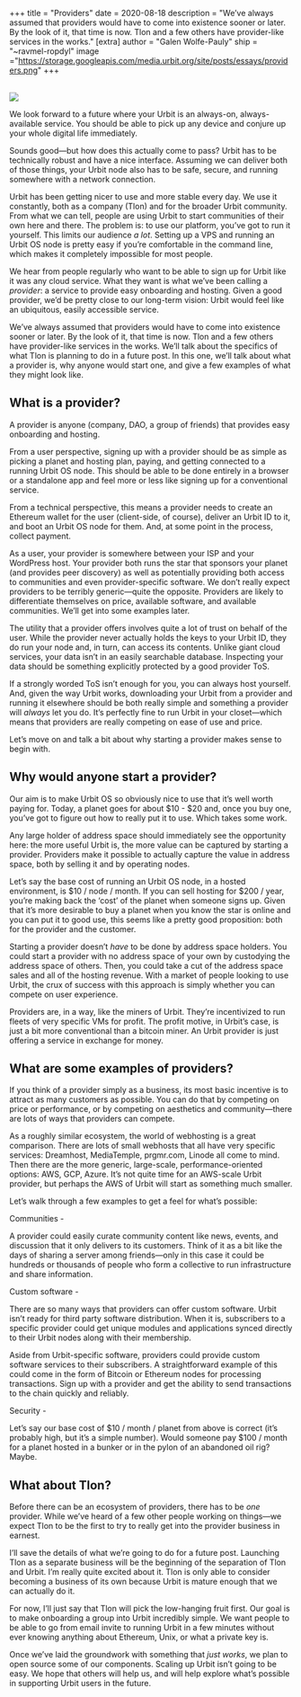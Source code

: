 +++
title = "Providers"
date = 2020-08-18
description = "We’ve always assumed that providers would have to come into existence sooner or later. By the look of it, that time is now. Tlon and a few others have provider-like services in the works."
[extra]
author = "Galen Wolfe-Pauly"
ship = "~ravmel-ropdyl"
image ="https://storage.googleapis.com/media.urbit.org/site/posts/essays/providers.png"
+++

<br>

<img class="ba" src="https://storage.googleapis.com/media.urbit.org/site/posts/essays/providers.png">

<br>

We look forward to a future where your Urbit is an always-on, always-available service. You should be able to pick up any device and conjure up your whole digital life immediately. 

Sounds good—but how does this actually come to pass? Urbit has to be technically robust and have a nice interface. Assuming we can deliver both of those things, your Urbit node also has to be safe, secure, and running somewhere with a network connection. 

Urbit has been getting nicer to use and more stable every day. We use it constantly, both as a company (Tlon) and for the broader Urbit community. From what we can tell, people are using Urbit to start communities of their own here and there. The problem is: to use our platform, you’ve got to run it yourself. This limits our audience *a lot*. Setting up a VPS and running an Urbit OS node is pretty easy if you’re comfortable in the command line, which makes it completely impossible for most people. 

We hear from people regularly who want to be able to sign up for Urbit like it was any cloud service. What they want is what we’ve been calling a *provider*: a service to provide easy onboarding and hosting. Given a good provider, we’d be pretty close to our long-term vision: Urbit would feel like an ubiquitous, easily accessible service.

We’ve always assumed that providers would have to come into existence sooner or later. By the look of it, that time is now. Tlon and a few others have provider-like services in the works. We’ll talk about the specifics of what Tlon is planning to do in a future post. In this one, we’ll talk about what a provider is, why anyone would start one, and give a few examples of what they might look like. 


## What is a provider?

A provider is anyone (company, DAO, a group of friends) that provides easy onboarding and hosting. 

From a user perspective, signing up with a provider should be as simple as picking a planet and hosting plan, paying, and getting connected to a running Urbit OS node. This should be able to be done entirely in a browser or a standalone app and feel more or less like signing up for a conventional service. 

From a technical perspective, this means a provider needs to create an Ethereum wallet for the user (client-side, of course), deliver an Urbit ID to it, and boot an Urbit OS node for them. And, at some point in the process, collect payment.

As a user, your provider is somewhere between your ISP and your WordPress host. Your provider both runs the star that sponsors your planet (and provides peer discovery) as well as potentially providing both access to communities and even provider-specific software. We don’t really expect providers to be terribly generic—quite the opposite. Providers are likely to differentiate themselves on price, available software, and available communities. We’ll get into some examples later. 

The utility that a provider offers involves quite a lot of trust on behalf of the user. While the provider never actually holds the keys to your Urbit ID, they do run your node and, in turn, can access its contents. Unlike giant cloud services, your data isn’t in an easily searchable database. Inspecting your data should be something explicitly protected by a good provider ToS. 

If a strongly worded ToS isn’t enough for you, you can always host yourself. And, given the way Urbit works, downloading your Urbit from a provider and running it elsewhere should be both really simple and something a provider will *always* let you do. It’s perfectly fine to run Urbit in your closet—which means that providers are really competing on ease of use and price. 

Let’s move on and talk a bit about why starting a provider makes sense to begin with.


## Why would anyone start a provider?

Our aim is to make Urbit OS so obviously nice to use that it’s well worth paying for. Today, a planet goes for about $10 - $20 and, once you buy one, you’ve got to figure out how to really put it to use. Which takes some work.

Any large holder of address space should immediately see the opportunity here: the more useful Urbit is, the more value can be captured by starting a provider. Providers make it possible to actually capture the value in address space, both by selling it and by operating nodes.

Let’s say the base cost of running an Urbit OS node, in a hosted environment, is $10 / node / month. If you can sell hosting for $200 / year, you’re making back the ‘cost’ of the planet when someone signs up. Given that it’s more desirable to buy a planet when you know the star is online and you can put it to good use, this seems like a pretty good proposition: both for the provider and the customer. 

Starting a provider doesn’t *have* to be done by address space holders. You could start a provider with no address space of your own by custodying the address space of others. Then, you could take a cut of the address space sales and all of the hosting revenue. With a market of people looking to use Urbit, the crux of success with this approach is simply whether you can compete on user experience.

Providers are, in a way, like the miners of Urbit. They’re incentivized to run fleets of very specific VMs for profit. The profit motive, in Urbit’s case, is just a bit more conventional than a bitcoin miner. An Urbit provider is just offering a service in exchange for money.


## What are some examples of providers?

If you think of a provider simply as a business, its most basic incentive is to attract as many customers as possible. You can do that by competing on price or performance, or by competing on aesthetics and community—there are lots of ways that providers can compete. 

As a roughly similar ecosystem, the world of webhosting is a great comparison. There are lots of small webhosts that all have very specific services: Dreamhost, MediaTemple, prgmr.com, Linode all come to mind. Then there are the more generic, large-scale, performance-oriented options: AWS, GCP, Azure. It’s not quite time for an AWS-scale Urbit provider, but perhaps the AWS of Urbit will start as something much smaller. 

Let’s walk through a few examples to get a feel for what’s possible:

Communities -

A provider could easily curate community content like news, events, and discussion that it only delivers to its customers. Think of it as a bit like the days of sharing a server among friends—only in this case it could be hundreds or thousands of people who form a collective to run infrastructure and share information. 

Custom software - 

There are so many ways that providers can offer custom software. Urbit isn’t ready for third party software distribution. When it is, subscribers to a specific provider could get unique modules and applications synced directly to their Urbit nodes along with their membership. 

Aside from Urbit-specific software, providers could provide custom software services to their subscribers. A straightforward example of this could come in the form of Bitcoin or Ethereum nodes for processing transactions. Sign up with a provider and get the ability to send transactions to the chain quickly and reliably.

Security - 

Let’s say our base cost of $10 / month / planet from above is correct (it’s probably high, but it’s a simple number). Would someone pay $100 / month for a planet hosted in a bunker or in the pylon of an abandoned oil rig? Maybe.


## What about Tlon?

Before there can be an ecosystem of providers, there has to be *one* provider. While we’ve heard of a few other people working on things—we expect Tlon to be the first to try to really get into the provider business in earnest. 

I’ll save the details of what we’re going to do for a future post. Launching Tlon as a separate business will be the beginning of the separation of Tlon and Urbit. I’m really quite excited about it. Tlon is only able to consider becoming a business of its own because Urbit is mature enough that we can actually do it.

For now, I’ll just say that Tlon will pick the low-hanging fruit first. Our goal is to make onboarding a group into Urbit incredibly simple. We want people to be able to go from email invite to running Urbit in a few minutes without ever knowing anything about Ethereum, Unix, or what a private key is. 

Once we’ve laid the groundwork with something that *just works*, we plan to open source some of our components. Scaling up Urbit isn’t going to be easy. We hope that others will help us, and will help explore what’s possible in supporting Urbit users in the future.
